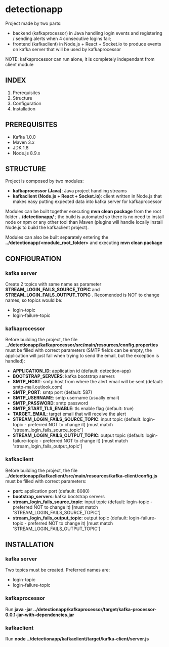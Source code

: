 detectionapp
============
Project made by two parts:
- backend (kafkaprocessor) in Java handling login events and registering / sending alerts when 4 consecutive logins fail;
- frontend (kafkaclient) in Node.js + React + Socket.io to produce events on kafka server that will be used by kafkaprocessor

NOTE: kafkaprocessor can run alone, it is completely independant from client module

INDEX
-----
1) Prerequisites
2) Structure
3) Configuration
4) Installation

PREREQUISITES
-------------
- Kafka 1.0.0
- Maven 3.x
- JDK 1.8
- Node.js 8.9.x

STRUCTURE
---------
Project is composed by two modules:
- __kafkaprocessor (Java)__: Java project handling streams
- __kafkaclient (Node.js + React + Socket.io)__: client written in Node.js that makes easy putting expected data into kafka server for kafkaprocessor  
  
Modules can be built together executing __mvn clean package__ from the root folder __../detectionapp/__ ; the build is automated so there is no need to install node or npm or any other tool than Maven (plugins will handle locally install Node.js to build the kafkaclient project).  
  
Modules can also be built separately entering the __../detectionapp/<module_root_folder>__ and executing __mvn clean package__

CONFIGURATION
-------------
### kafka server
Create 2 topics with same name as parameter __STREAM_LOGIN_FAILS_SOURCE_TOPIC__ and __STREAM_LOGIN_FAILS_OUTPUT_TOPIC__ . Recomended is NOT to change names, so topics would be:
- login-topic
- login-failure-topic

### kafkaprocessor
Before building the project, the file __../detectionapp/kafkaprocessor/src/main/resources/config.properties__ must be filled with correct parameters (SMTP fields can be empty, the application will just fail when trying to send the email, but the exception is handled):
- __APPLICATION_ID__: application id (default: detection-app)
- __BOOTSTRAP_SERVERS__: kafka bootstrap servers
- __SMTP_HOST__: smtp host from where the alert email will be sent (default: smtp-mail.outlook.com)
- __SMTP_PORT__: smtp port (default: 587)
- __SMTP_USERNAME__: smtp username (usually email)
- __SMTP_PASSWORD__: smtp password
- __SMTP_START_TLS_ENABLE__: tls enable flag (default: true)
- __TARGET_EMAIL__: target email that will receive the alert
- __STREAM_LOGIN_FAILS_SOURCE_TOPIC__: input topic (default: login-topic - preferred NOT to change it) [must match 'stream_login_fails_source_topic']
- __STREAM_LOGIN_FAILS_OUTPUT_TOPIC__: output topic (default: login-failure-topic - preferred NOT to change it) [must match 'stream_login_fails_output_topic']

### kafkaclient
Before building the project, the file __../detectionapp/kafkaclient/src/main/resources/kafka-client/config.js__ must be filled with correct parameters:
- __port__: application port (default: 8080)
- __bootstrap_servers__: kafka bootstrap servers
- __stream_login_fails_source_topic__: input topic (default: login-topic - preferred NOT to change it) [must match 'STREAM_LOGIN_FAILS_SOURCE_TOPIC']
- __stream_login_fails_output_topic__: output topic (default: login-failure-topic - preferred NOT to change it) [must match 'STREAM_LOGIN_FAILS_OUTPUT_TOPIC']

INSTALLATION
------------
### kafka server
Two topics must be created. Preferred names are:
- login-topic
- login-failure-topic

### kafkaprocessor
Run __java -jar ../detectionapp/kafkaprocessor/target/kafka-processor-0.0.1-jar-with-dependencies.jar__

### kafkaclient
Run __node ../detectionapp/kafkaclient/target/kafka-client/server.js__
